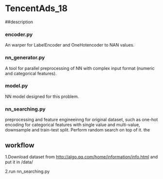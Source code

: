 # TencentAds_18
##description
### encoder.py
An warper for LabelEncoder and OneHotencoder to NAN values.
### nn_generator.py
A tool for parallel preprocessing of NN with complex input format (numeric and categorical features). 
### model.py
NN model designed for this problem.
### nn_searching.py
preprocessing and feature engineeinng for original dataset, such as one-hot encoding for categorical features with single value and multi-value, downsample and train-test split. Perform random search on top of it. the 

## workflow
1.Download dataset from http://algo.qq.com/home/information/info.html and put it in /data/

2.run  nn_searching.py

